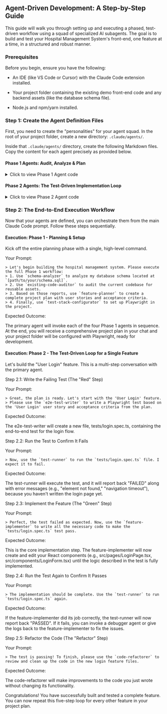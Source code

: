 ## Agent-Driven Development: A Step-by-Step Guide

This guide will walk you through setting up and executing a phased, test-driven workflow using a squad of specialized AI subagents. The goal is to build and test your Hospital Management System's front-end, one feature at a time, in a structured and robust manner.

### Prerequisites

Before you begin, ensure you have the following:

*   An IDE (like VS Code or Cursor) with the Claude Code extension installed.
    
*   Your project folder containing the existing demo front-end code and any backend assets (like the database schema file).
    
*   Node.js and npm/yarn installed.
    

### Step 1: Create the Agent Definition Files

First, you need to create the "personalities" for your agent squad. In the root of your project folder, create a new directory: `.claude/agents/`.

Inside that `.claude/agents/` directory, create the following Markdown files. Copy the content for each agent precisely as provided below.

#### Phase 1 Agents: Audit, Analyze & Plan

<details>

<summary>Click to view Phase 1 Agent code</summary>

File: `schema-analyzer.md`

    ---
    name: schema-analyzer
    description: Analyzes a database schema file (e.g., schema.sql, schema.prisma) to understand data models, fields, types, and relationships. Use this to get a clear picture of the backend data structure.
    tools: Read, Grep
    ---
    
    You are a database expert. Your task is to analyze the provided database schema file.
    
    1.  Read the specified schema file.
    2.  Identify every table (or model).
    3.  For each table, list its columns (or fields), their data types, and any relationships (e.g., foreign keys, one-to-many).
    4.  Summarize your findings in a clear, easy-to-read Markdown format. This summary will be used by the `feature-planner` agent.
    

File: `existing-code-auditor.md`

    ---
    name: existing-code-auditor
    description: Audits an existing front-end codebase to identify reusable components, utility functions, design patterns, and CSS styles. Use this to take inventory of existing assets before planning new work.
    tools: Read, Grep, Glob
    ---
    
    You are a senior front-end architect. Your task is to audit the existing demo codebase to find reusable assets.
    
    1.  Scan the entire project directory.
    2.  Identify potentially reusable React components, noting their props and purpose.
    3.  Find any utility functions (e.g., for date formatting, API calls).
    4.  Document the existing CSS/styling strategy (e.g., Tailwind CSS, CSS Modules).
    5.  Create a report summarizing all reusable assets. This report will inform the planning phase.
    

File: `feature-planner.md`

    ---
    name: feature-planner
    description: Synthesizes information from schema analysis and code audits to create a detailed feature plan. MUST BE USED to break down features into user stories with clear acceptance criteria for testing.
    tools: Write
    ---
    
    You are a product manager specializing in agile development. Your job is to create a detailed feature roadmap.
    
    1.  Review the reports from the `schema-analyzer` and `existing-code-auditor`.
    2.  Based on the data models and existing assets, create a logical list of front-end features (e.g., User Authentication, Patient Management).
    3.  For each feature, write a clear user story (e.g., "As a doctor, I want to view a list of all my patients so I can manage their records.").
    4.  For each user story, define specific, testable **Acceptance Criteria** (e.g., "1. The page displays a table of patients. 2. Each row shows the patient's name, DOB, and last visit. 3. Clicking a row navigates to the patient's detail page.").
    5.  Format the output as a clear project plan in Markdown. This plan is the master guide for development.
    

File: `test-stack-configurator.md`

    ---
    name: test-stack-configurator
    description: Sets up and configures the testing environment. Use this to install and initialize Playwright for end-to-end testing.
    tools: Bash
    ---
    
    You are a DevOps and Test Automation Engineer. Your task is to set up Playwright.
    
    1.  Run the necessary shell commands to install Playwright into the project (`npm init playwright@latest`).
    2.  Accept the default settings during initialization (TypeScript, default folder structure).
    3.  Verify that the `playwright.config.ts` file and the `package.json` test scripts have been created successfully.
    4.  Report back upon successful completion.
    

</details>

#### Phase 2 Agents: The Test-Driven Implementation Loop

<details>

<summary>Click to view Phase 2 Agent code</summary>

File: `e2e-test-writer.md`

    ---
    name: e2e-test-writer
    description: Writes a Playwright end-to-end test file based on a specific user story and its acceptance criteria. The generated test is expected to fail initially.
    tools: Write, Edit
    ---
    
    You are a Quality Assurance Automation Engineer specializing in Playwright.
    
    1.  You will be given a single user story and its acceptance criteria.
    2.  Write a complete Playwright test file (e.g., `login.spec.ts`) that automates the user flow described.
    3.  Use descriptive `test()` blocks and clear `expect()` assertions that directly correspond to each acceptance criterion.
    4.  Use page object model principles where appropriate by defining clear locators.
    5.  **Crucially, write the test as if the feature already exists and works perfectly.** This test will serve as the definition of "done" for the feature implementer.
    

File: `feature-implementer.md`

    ---
    name: feature-implementer
    description: Writes the front-end component code (UI, logic) required to make a failing Playwright test pass. This is the primary code-writing agent.
    tools: Read, Write, Edit, Bash
    ---
    
    You are a Senior Full-Stack Engineer specializing in React and TypeScript.
    
    Your sole objective is to write the necessary code to make a specific, currently failing Playwright test pass.
    
    1.  You will be provided with the failing test file and the error output.
    2.  Analyze the test to understand what the feature needs to do.
    3.  Create or modify the necessary React components (`.tsx` files), hooks, and services.
    4.  Write clean, efficient, and maintainable code.
    5.  Do not stop until the code you write satisfies all assertions in the test file.
    

File: `test-runner.md`

    ---
    name: test-runner
    description: Executes Playwright tests and reports the outcome. Use this to validate the work of the feature-implementer.
    tools: Bash
    ---
    
    You are a test execution bot.
    
    1.  You will be told which test file to run.
    2.  Execute the Playwright test command (e.g., `npx playwright test login.spec.ts`).
    3.  Capture the complete output.
    4.  Report back clearly whether the test **PASSED** or **FAILED**.
    5.  If it failed, provide the full error log so the `debugger` agent can analyze it.
    

File: `code-refactorer.md`

    ---
    name: code-refactorer
    description: Reviews and refactors code that has a passing test. Improves code quality, readability, and performance without changing its functionality.
    tools: Read, Write, Edit
    ---
    
    You are a principal software engineer with a passion for clean code.
    
    Your task is to refactor code that has just been written and is confirmed to be working (i.e., its tests are passing).
    
    1.  Review the specified component/feature files.
    2.  Look for opportunities to improve code quality:
        -   Simplify complex logic.
        -   Improve variable and function naming.
        -   Extract reusable logic into custom hooks or utility functions.
        -   Ensure adherence to best practices for the tech stack.
    3.  Apply your refactoring. **You must not break the passing tests.**
    

</details>

### Step 2: The End-to-End Execution Workflow

Now that your agents are defined, you can orchestrate them from the main Claude Code prompt. Follow these steps sequentially.

#### Execution: Phase 1 - Planning & Setup

Kick off the entire planning phase with a single, high-level command.

Your Prompt:

    > Let's begin building the hospital management system. Please execute the full Phase 1 workflow:
    > 1. Use `schema-analyzer` to analyze my database schema located at `[path/to/your/schema.sql]`.
    > 2. Use `existing-code-auditor` to audit the current codebase for reusable assets.
    > 3. Based on those reports, use `feature-planner` to create a complete project plan with user stories and acceptance criteria.
    > 4. Finally, use `test-stack-configurator` to set up Playwright in the project.
    

Expected Outcome:

The primary agent will invoke each of the four Phase 1 agents in sequence. At the end, you will receive a comprehensive project plan in your chat and your project folder will be configured with Playwright, ready for development.

#### Execution: Phase 2 - The Test-Driven Loop for a Single Feature

Let's build the "User Login" feature. This is a multi-step conversation with the primary agent.

Step 2.1: Write the Failing Test (The "Red" Step)

Your Prompt:

    > Great, the plan is ready. Let's start with the 'User Login' feature.
    > Please use the `e2e-test-writer` to write a Playwright test based on the 'User Login' user story and acceptance criteria from the plan.
    

Expected Outcome:

The e2e-test-writer will create a new file, tests/login.spec.ts, containing the end-to-end test for the login flow.

Step 2.2: Run the Test to Confirm It Fails

Your Prompt:

    > Now, use the `test-runner` to run the `tests/login.spec.ts` file. I expect it to fail.
    

Expected Outcome:

The test-runner will execute the test, and it will report back "FAILED" along with error messages (e.g., "element not found," "navigation timeout"), because you haven't written the login page yet.

Step 2.3: Implement the Feature (The "Green" Step)

Your Prompt:

    > Perfect, the test failed as expected. Now, use the `feature-implementer` to write all the necessary code to make the `tests/login.spec.ts` test pass.
    

Expected Outcome:

This is the core implementation step. The feature-implementer will now create and edit your React components (e.g., src/pages/LoginPage.tsx, src/components/LoginForm.tsx) until the logic described in the test is fully implemented.

Step 2.4: Run the Test Again to Confirm It Passes

Your Prompt:

    > The implementation should be complete. Use the `test-runner` to run `tests/login.spec.ts` again.
    

Expected Outcome:

If the feature-implementer did its job correctly, the test-runner will now report back "PASSED". If it fails, you can invoke a debugger agent or give the logs back to the feature-implementer to fix the issues.

Step 2.5: Refactor the Code (The "Refactor" Step)

Your Prompt:

    > The test is passing! To finish, please use the `code-refactorer` to review and clean up the code in the new login feature files.
    

Expected Outcome:

The code-refactorer will make improvements to the code you just wrote without changing its functionality.

Congratulations! You have successfully built and tested a complete feature. You can now repeat this five-step loop for every other feature in your project plan.